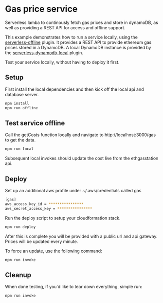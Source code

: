 
# Gas price service
Serverless lamba to continously fetch gas prices and store in dynamoDB, as well as providing a REST API for access and offline support.

This example demonstrates how to run a service locally, using the
[serverless-offline](https://github.com/dherault/serverless-offline) plugin. It
provides a REST API to provide ethereum gas prices stored in a DynamoDB. A local DynamoDB instance is provided by the
[serverless-dynamodb-local](https://github.com/99xt/serverless-dynamodb-local)
plugin.


Test your service locally, without having to deploy it first.

## Setup
First install the local dependencies and then kick off the local api and database server.
```bash
npm install
npm run offline
```

## Test service offline
Call the getCosts function locally and navigate to http://localhost:3000/gas to get the data.

```bash
npm run local 
```

Subsequent local invokes should update the cost live from the ethgasstation api.

## Deploy
Set up an additional aws profile under ~/.aws/credentials called gas.
```bash
[gas]
aws_access_key_id = ****************
aws_secret_access_key = ****************
```

Run the deploy script to setup your cloudformation stack.
```bash
npm run deploy 
```
After this is complete you will be provided with a public url and api gateway. Prices will be updated every minute.

To force an update, use the following command:
```bash
npm run invoke 
```

## Cleanup
When done testing, if you'd like to tear down everything, simple run:
```bash
npm run invoke 
```

